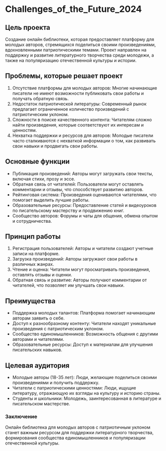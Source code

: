 # Challenges_of_the_Future_2024

## Цель проекта
Создание онлайн библиотеки, которая предоставляет платформу для молодых авторов, стремящихся поделиться своими произведениями, вдохновленными патриотическими темами. Проект направлен на поддержку и развитие литературного творчества среди молодежи, а также на популяризацию отечественной культуры и истории.

## Проблемы, которые решает проект
1. Отсутствие платформы для молодых авторов: Многие начинающие писатели не имеют возможности публиковать свои работы и получать обратную связь.
2. Недостаток патриотической литературы: Современный рынок предлагает ограниченное количество произведений с патриотическим уклоном.
3. Сложности в поиске качественного контента: Читателям сложно найти произведения, которые соответствуют их интересам и ценностям.
4. Нехватка поддержки и ресурсов для авторов: Молодые писатели часто сталкиваются с нехваткой информации о том, как развивать свои навыки и продвигать свои работы.

## Основные функции
- Публикация произведений: Авторы могут загружать свои тексты, включая стихи, прозу и эссе.
- Обратная связь от читателей: Пользователи могут оставлять комментарии и отзывы, что способствует развитию авторов.
- Рейтинговая система: Произведения оцениваются читателями, что помогает выделить лучшие работы.
- Образовательные ресурсы: Предоставление статей и видеоуроков по писательскому мастерству и продвижению книг.
- Сообщество авторов: Форумы и чаты для общения, обмена опытом и сотрудничества.

## Принцип работы
1. Регистрация пользователей: Авторы и читатели создают учетные записи на платформе.
2. Загрузка произведений: Авторы загружают свои работы в различных жанрах.
3. Чтение и оценка: Читатели могут просматривать произведения, оставлять отзывы и оценки.
4. Обратная связь и развитие: Авторы получают комментарии от читателей, что позволяет им улучшать свои навыки.

## Преимущества
- Поддержка молодых талантов: Платформа помогает начинающим авторам заявить о себе.
- Доступ к разнообразному контенту: Читатели находят уникальные произведения с патриотическим уклоном.
- Сообщество единомышленников: Возможность общения с другими авторами и читателями.
- Образовательные ресурсы: Доступ к материалам для улучшения писательских навыков.

## Целевая аудитория
- Молодые авторы (18-35 лет): Люди, желающие поделиться своими произведениями и получить поддержку.
- Читатели с патриотическими ценностями: Люди, ищущие литературу, отражающую их взгляды на культуру и историю страны.
- Студенты и школьники: Молодежь, заинтересованная в литературе и писательском мастерстве.

### Заключение
Онлайн библиотека для молодых авторов с патриотичным уклоном станет важным ресурсом для поддержки литературного творчества, формирования сообщества единомышленников и популяризации отечественной культуры.
